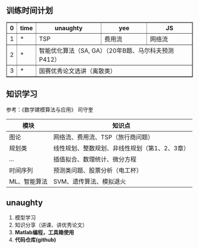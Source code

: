 
## 训练时间计划

<table border="1" align="center">
    <tr>
        <th>0</th>
        <th>time</th>
        <th>unaughty</th>
        <th>yee</th>
        <th>JS</th>
    </tr>
    <tr>
        <td>1</td>
        <td>*</td>
        <td>TSP</td>
        <td>费用流</td>
        <td>网络流</td>
    </tr>
    <tr>
        <td>2</td>
        <td>*</td>
        <td colspan="3">智能优化算法（SA, GA）（20年B题、马尔科夫预测 P412）</td>
    </tr>
    <tr>
        <td>3</td>
        <td>*</td>
        <td colspan="3">国赛优秀论文选讲（离散类）</td>
    </tr>
</table>


## 知识学习

参考：《数学建模算法与应用》 司守奎

|模块|知识点|
|-|-|
|图论|网络流、费用流、TSP（旅行商问题）|
|规划类|线性规划、整数规划、非线性规划（第1、2、3章）|
|...|插值拟合、数理统计、微分方程|
|时间序列|预测类问题、股票分析（电工杯）|
|ML、智能算法|SVM、遗传算法、模拟退火|

## unaughty

1. 模型学习
2. 知识分享（讲课、讲优秀论文）
3. **Matlab编程，工具箱使用**
4. **代码仓库(github)**

